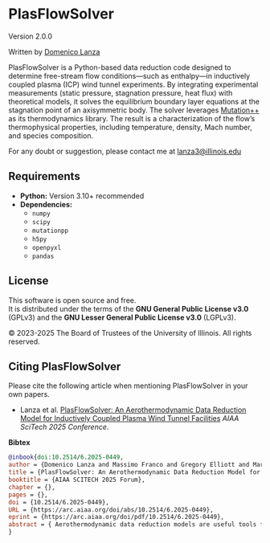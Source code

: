 # PlasFlowSolver
Version 2.0.0

Written by [Domenico Lanza](https://scholar.google.com/citations?hl=en&user=UZnWW2oAAAAJ)

PlasFlowSolver is a Python-based data reduction code designed to determine free-stream flow conditions—such as enthalpy—in inductively coupled plasma (ICP) wind tunnel experiments. By integrating experimental measurements (static pressure, stagnation pressure, heat flux) with theoretical models, it solves the equilibrium boundary layer equations at the stagnation point of an axisymmetric body. The solver leverages [Mutation++](https://github.com/mutationpp/Mutationpp) as its thermodynamics library. The result is a characterization of the flow’s thermophysical properties, including temperature, density, Mach number, and species composition.

For any doubt or suggestion, please contact me at lanza3@illinois.edu

## Requirements

- **Python:** Version 3.10+ recommended
- **Dependencies:**
  - `numpy`
  - `scipy`
  - `mutationpp`
  - `h5py`
  - `openpyxl`
  - `pandas`

## License

This software is open source and free.  
It is distributed under the terms of the **GNU General Public License v3.0** (GPLv3) 
and the **GNU Lesser General Public License v3.0** (LGPLv3).  

© 2023-2025 The Board of Trustees of the University of Illinois. All rights reserved.

## Citing PlasFlowSolver

Please cite the following article when mentioning PlasFlowSolver in your own papers.

* Lanza et al. [PlasFlowSolver: An Aerothermodynamic Data Reduction Model for Inductively Coupled Plasma Wind Tunnel Facilities](https://arc.aiaa.org/doi/abs/10.2514/6.2025-0449) *AIAA SciTech 2025 Conference*.

**Bibtex**
```bibtex
@inbook{doi:10.2514/6.2025-0449,
author = {Domenico Lanza and Massimo Franco and Gregory Elliott and Marco Panesi and Francesco Panerai},
title = {PlasFlowSolver: An Aerothermodynamic Data Reduction Model for Inductively Coupled Plasma Wind Tunnel Facilities},
booktitle = {AIAA SCITECH 2025 Forum},
chapter = {},
pages = {},
doi = {10.2514/6.2025-0449},
URL = {https://arc.aiaa.org/doi/abs/10.2514/6.2025-0449},
eprint = {https://arc.aiaa.org/doi/pdf/10.2514/6.2025-0449},
abstract = { Aerothermodynamic data reduction models are useful tools for analyzing experiments in high-enthalpy plasma wind tunnels, which are essential for evaluating materials used in hypersonic and reentry applications. This study introduces PlasFlowSolver, a data reduction model developed to estimate flow properties such as temperature, enthalpy, and velocity from experimental data, including pressure, stagnation pressure, and stagnation-point cold-wall heat flux. The model is based on boundary layer theory and assumes thermochemical equilibrium, providing an engineering framework for efficient analysis. The model assumptions and the computation of the stagnation-point cold-wall heat flux are thoroughly discussed. Sensitivity analyses of input parameters, such as wall temperature and jet radius, explore the applicability of the model. Results are presented, including the generation of a high-altitude partial operational map for the Plasmatron X wind tunnel at the University of Illinois at Urbana-Champaign. Limitations are discussed, and verification against an existing model is provided. }
}
```
